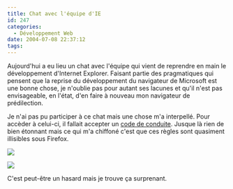 ```yaml
---
title: Chat avec l'équipe d'IE
id: 247
categories:
  - Développement Web
date: 2004-07-08 22:37:12
tags:
---
```


Aujourd'hui a eu lieu un chat avec l'équipe qui vient de reprendre en main le développement d'Internet Explorer. Faisant partie des pragmatiques qui pensent que la reprise du développement du navigateur de Microsoft est une bonne chose, je n'oublie pas pour autant ses lacunes et qu'il n'est pas envisageable, en l'état, d'en faire à nouveau mon navigateur de prédilection.

Je n'ai pas pu participer à ce chat mais une chose m'a interpellé. Pour accèder à celui-ci, il fallait accepter un [code de conduite](http://communities2.microsoft.com/home/console.aspx?siteid=34000010&amp;lid=28001602 "Chat Code of Conduct"). Jusque là rien de bien étonnant mais ce qui m'a chiffoné c'est que ces règles sont quasiment illisibles sous Firefox.

![](/images/chat_ie_ie.jpg)

![](/images/chat_ie_firefox.jpg)

C'est peut-être un hasard mais je trouve ça surprenant.